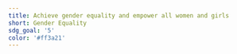 ```yaml
---
title: Achieve gender equality and empower all women and girls
short: Gender Equality
sdg_goal: '5'
color: '#ff3a21'
---
```


